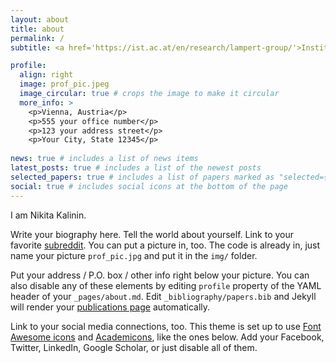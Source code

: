 ```yaml
---
layout: about
title: about
permalink: /
subtitle: <a href='https://ist.ac.at/en/research/lampert-group/'>Institute of Science and Technology Austria</a>. 

profile:
  align: right
  image: prof_pic.jpeg
  image_circular: true # crops the image to make it circular
  more_info: >
    <p>Vienna, Austria</p>
    <p>555 your office number</p>
    <p>123 your address street</p>
    <p>Your City, State 12345</p>
    
news: true # includes a list of news items
latest_posts: true # includes a list of the newest posts
selected_papers: true # includes a list of papers marked as "selected={true}"
social: true # includes social icons at the bottom of the page
---
```



I am Nikita Kalinin.

Write your biography here. Tell the world about yourself. Link to your favorite [subreddit](http://reddit.com). You can put a picture in, too. The code is already in, just name your picture `prof_pic.jpg` and put it in the `img/` folder.

Put your address / P.O. box / other info right below your picture. You can also disable any of these elements by editing `profile` property of the YAML header of your `_pages/about.md`. Edit `_bibliography/papers.bib` and Jekyll will render your [publications page](/al-folio/publications/) automatically.

Link to your social media connections, too. This theme is set up to use [Font Awesome icons](https://fontawesome.com/) and [Academicons](https://jpswalsh.github.io/academicons/), like the ones below. Add your Facebook, Twitter, LinkedIn, Google Scholar, or just disable all of them.
